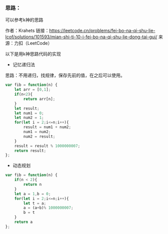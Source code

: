 
### 思路：

可以参考k神的思路

作者：Krahets
链接：https://leetcode.cn/problems/fei-bo-na-qi-shu-lie-lcof/solutions/101593/mian-shi-ti-10-i-fei-bo-na-qi-shu-lie-dong-tai-gui/
来源：力扣（LeetCode）

以下是用k神思路代码的实现

- 记忆递归法

思路：不用递归，找规律，保存先前的值，在之后可以使用。

```javascript
var fib = function(n) {
    let arr = [0,1];
    if(n<2){
        return arr[n];
    }
    let result;
    let num1 = 0;
    let num2 = 1;
    for(let i = 2;i<=n;i++){
        result = num1 + num2;
        num1 = num2;
        num2 = result;
    }
    result = result % 1000000007;
    return result;
};
```

- 动态规划

```javascript
var fib = function(n) {
    if(n < 2){
        return n
    }
    let a = 1,b = 0;
    for(let i = 2;i<=n;i++){
        let t = a;
        a = (a+b)% 1000000007;
        b = t
    }
    return a 
};

```
